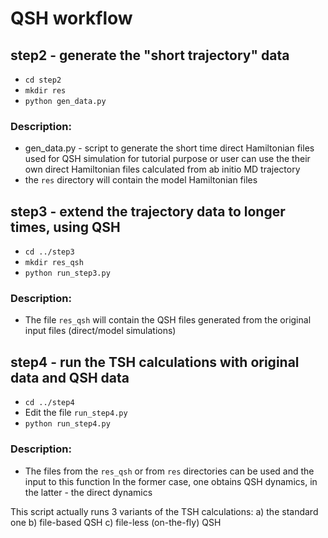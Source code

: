 # QSH workflow

## step2  - generate the "short trajectory" data

  * ```cd step2```
  * ```mkdir res```
  * ```python gen_data.py```

### Description:
  * gen_data.py - script to generate the short time direct Hamiltonian files used for QSH simulation for tutorial purpose
                  or user can use the their own direct Hamiltonian files calculated from ab initio MD trajectory
  * the ```res``` directory will contain the model Hamiltonian files

## step3  - extend the trajectory data to longer times, using QSH

  * ```cd ../step3```
  * ```mkdir res_qsh```
  * ```python run_step3.py```

### Description:
  * The file ```res_qsh``` will contain the QSH files generated from the original input files (direct/model simulations)

## step4  - run the TSH calculations with original data and QSH data

  * ```cd ../step4```
  * Edit the file ```run_step4.py```
  * ```python run_step4.py```

### Description:
  * The files from the ```res_qsh``` or from ```res``` directories can be used and the input to this function
  In the former case, one obtains QSH dynamics, in the latter - the direct dynamics

  This script actually runs 3 variants of the TSH calculations:
  a) the standard one
  b) file-based QSH 
  c) file-less (on-the-fly) QSH





